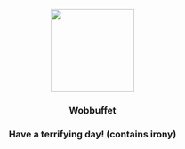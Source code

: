 <p align="center">
    <img src="https://raw.githubusercontent.com/PokeAPI/sprites/master/sprites/pokemon/202.png" width="150" height="150">
</p>
<h3 align="center"> <b>Wobbuffet</b></h3>
<h3 align="center">Have a terrifying day! (contains irony)</h3>
